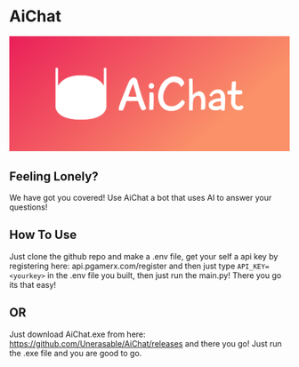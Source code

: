 # AiChat
![alt text](images/cover.png?raw=True)
## Feeling Lonely?
We have got you covered! Use AiChat a bot that uses AI to answer your questions!

## How To Use
Just clone the github repo and make a .env file, get your self a api key by registering here: api.pgamerx.com/register and then just type ```API_KEY=<yourkey>``` in the .env file you built, then just run the main.py! There you go its that easy!
## OR
Just download AiChat.exe from here: https://github.com/Unerasable/AiChat/releases and there you go! Just run the .exe file and you are good to go.

